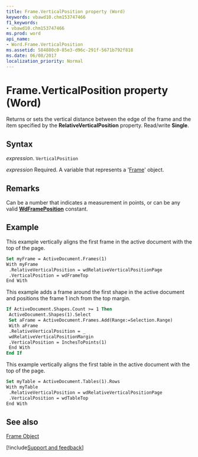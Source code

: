 ```yaml
---
title: Frame.VerticalPosition property (Word)
keywords: vbawd10.chm153747466
f1_keywords:
- vbawd10.chm153747466
ms.prod: word
api_name:
- Word.Frame.VerticalPosition
ms.assetid: 584880c0-85e3-d96c-291f-5671b792f818
ms.date: 06/08/2017
localization_priority: Normal
---
```



# Frame.VerticalPosition property (Word)

Returns or sets the vertical distance between the edge of the frame and the item specified by the  **RelativeVerticalPosition** property. Read/write **Single**.


## Syntax

_expression_. `VerticalPosition`

_expression_ Required. A variable that represents a '[Frame](Word.Frame.md)' object.


## Remarks

Can be a number that indicates a measurement in points, or can be any valid  **[WdFramePosition](Word.WdFramePosition.md)** constant.


## Example

This example vertically aligns the first frame in the active document with the top of the page.


```vb
Set myFrame = ActiveDocument.Frames(1) 
With myFrame 
 .RelativeVerticalPosition = wdRelativeVerticalPositionPage 
 .VerticalPosition = wdFrameTop 
End With
```

This example adds a frame around the first shape in the active document and positions the frame 1 inch from the top margin.




```vb
If ActiveDocument.Shapes.Count >= 1 Then 
 ActiveDocument.Shapes(1).Select 
 Set aFrame = ActiveDocument.Frames.Add(Range:=Selection.Range) 
 With aFrame 
 .RelativeVerticalPosition = _ 
 wdRelativeVerticalPositionMargin 
 .VerticalPosition = InchesToPoints(1) 
 End With 
End If
```

This example vertically aligns the first table in the active document with the top of the page.




```vb
Set myTable = ActiveDocument.Tables(1).Rows 
With myTable 
 .RelativeVerticalPosition = wdRelativeVerticalPositionPage 
 .VerticalPosition = wdTableTop 
End With
```


## See also


[Frame Object](Word.Frame.md)

[!include[Support and feedback](~/includes/feedback-boilerplate.md)]
